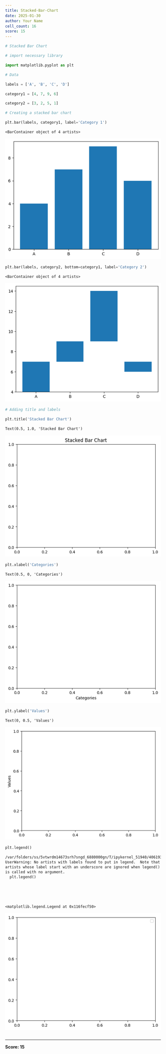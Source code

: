 ```yaml
---
title: Stacked-Bar-Chart
date: 2025-01-30
author: Your Name
cell_count: 16
score: 15
---
```


```python
# Stacked Bar Chart
```


```python
# import necessary library
```


```python
import matplotlib.pyplot as plt

```


```python
# Data
```


```python
labels = ['A', 'B', 'C', 'D']
```


```python
category1 = [4, 7, 9, 6]
```


```python
category2 = [3, 2, 5, 1]

```


```python
# Creating a stacked bar chart
```


```python
plt.bar(labels, category1, label='Category 1')
```




    <BarContainer object of 4 artists>




    
![png](stacked-bar-chart_files/stacked-bar-chart_8_1.png)
    



```python
plt.bar(labels, category2, bottom=category1, label='Category 2')
```




    <BarContainer object of 4 artists>




    
![png](stacked-bar-chart_files/stacked-bar-chart_9_1.png)
    



```python
# Adding title and labels
```


```python
plt.title('Stacked Bar Chart')
```




    Text(0.5, 1.0, 'Stacked Bar Chart')




    
![png](stacked-bar-chart_files/stacked-bar-chart_11_1.png)
    



```python
plt.xlabel('Categories')
```




    Text(0.5, 0, 'Categories')




    
![png](stacked-bar-chart_files/stacked-bar-chart_12_1.png)
    



```python
plt.ylabel('Values')
```




    Text(0, 0.5, 'Values')




    
![png](stacked-bar-chart_files/stacked-bar-chart_13_1.png)
    



```python
plt.legend()
```

    /var/folders/ss/5vtwrdm14673srh7sngd_6880000gn/T/ipykernel_51940/4061938096.py:1: UserWarning: No artists with labels found to put in legend.  Note that artists whose label start with an underscore are ignored when legend() is called with no argument.
      plt.legend()





    <matplotlib.legend.Legend at 0x116fecf50>




    
![png](stacked-bar-chart_files/stacked-bar-chart_14_2.png)
    



```python

```


---
**Score: 15**
